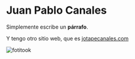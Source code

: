 # Juan Pablo Canales

Simplemente escribe un **párrafo**.

Y tengo otro sitio web, que es [jotapecanales.com](https://jotapecanales.com)

![fotitook](https://github.com/diplomado-infografia/juan-pablo-canales/assets/137964679/2b7d15e2-c11a-4868-a0f3-76760e207cdf)
